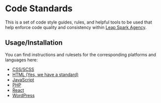 # Code Standards

This is a set of code style guides, rules, and helpful tools to be used that help enforce code quality and consistency within [Leap Spark Agency](http://leapsparkagency.com).

## Usage/Installation

You can find instructions and rulesets for the corresponding platforms and languages here:

  - [CSS/SCSS](https://github.com/JUMP-Agency/code-standards/blob/master/css-scss/README.md)
  - [HTML (Yes, we have a standard)](https://github.com/JUMP-Agency/code-standards/blob/master/html/README.md)
  - [JavaScript](https://github.com/JUMP-Agency/code-standards/blob/master/javascript/README.md)
  - [PHP](https://github.com/JUMP-Agency/code-standards/blob/master/php/README.md)
  - [React](https://github.com/JUMP-Agency/code-standards/blob/master/react/README.md)
  - [WordPress](https://github.com/JUMP-Agency/code-standards/blob/master/wordpress/README.md)
